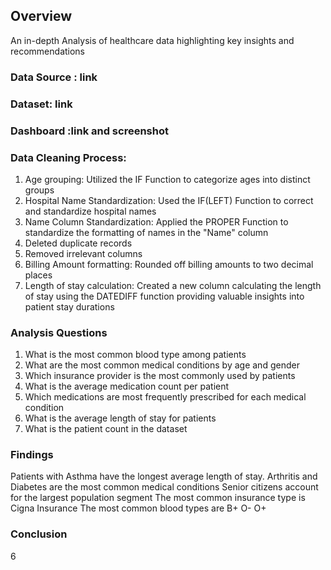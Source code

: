 ## **Overview**

An in-depth Analysis of healthcare data highlighting key insights and recommendations

### Data Source : link

### Dataset: link

### Dashboard :link and screenshot

### Data Cleaning Process:

1. Age grouping: Utilized the IF Function to categorize ages into distinct groups
2. Hospital Name Standardization: Used the IF(LEFT) Function to correct and standardize hospital names
3. Name Column Standardization: Applied the PROPER Function to standardize the formatting of names in the "Name" column
4. Deleted duplicate records
5. Removed irrelevant columns
6. Billing Amount formatting: Rounded off billing amounts to two decimal places
7. Length of stay calculation: Created a new column calculating the length of stay using the DATEDIFF function providing valuable insights into patient stay durations

### Analysis Questions

1. What is the most common blood type among patients
2. What are the most common medical conditions by age and gender
3. Which insurance provider is the most commonly used by patients
4. What is the average medication count per patient
5. Which medications are most frequently prescribed for each medical condition
6. What is the average length of stay for patients
7. What is the patient count in the dataset

### Findings 

Patients with Asthma have the longest average length of stay.
Arthritis and Diabetes are the most common medical conditions
Senior citizens account for the largest population segment
The most common insurance type is Cigna Insurance
The most common blood types are B+ O- O+

### Conclusion

6


